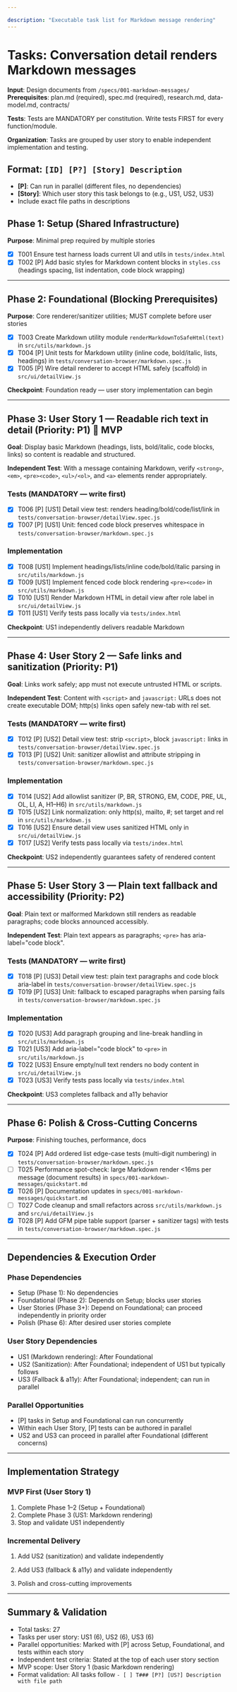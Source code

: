```yaml
---

description: "Executable task list for Markdown message rendering"
---
```


# Tasks: Conversation detail renders Markdown messages

**Input**: Design documents from `/specs/001-markdown-messages/`
**Prerequisites**: plan.md (required), spec.md (required), research.md, data-model.md, contracts/

**Tests**: Tests are MANDATORY per constitution. Write tests FIRST for every function/module.

**Organization**: Tasks are grouped by user story to enable independent implementation and testing.

## Format: `[ID] [P?] [Story] Description`

- **[P]**: Can run in parallel (different files, no dependencies)
- **[Story]**: Which user story this task belongs to (e.g., US1, US2, US3)
- Include exact file paths in descriptions

## Phase 1: Setup (Shared Infrastructure)

**Purpose**: Minimal prep required by multiple stories

- [x] T001 Ensure test harness loads current UI and utils in `tests/index.html`
- [x] T002 [P] Add basic styles for Markdown content blocks in `styles.css` (headings spacing, list indentation, code block wrapping)

---

## Phase 2: Foundational (Blocking Prerequisites)

**Purpose**: Core renderer/sanitizer utilities; MUST complete before user stories

- [x] T003 Create Markdown utility module `renderMarkdownToSafeHtml(text)` in `src/utils/markdown.js`
- [x] T004 [P] Unit tests for Markdown utility (inline code, bold/italic, lists, headings) in `tests/conversation-browser/markdown.spec.js`
- [x] T005 [P] Wire detail renderer to accept HTML safely (scaffold) in `src/ui/detailView.js`

**Checkpoint**: Foundation ready — user story implementation can begin

---

## Phase 3: User Story 1 — Readable rich text in detail (Priority: P1) 🎯 MVP

**Goal**: Display basic Markdown (headings, lists, bold/italic, code blocks, links) so content is readable and structured.

**Independent Test**: With a message containing Markdown, verify `<strong>`, `<em>`, `<pre><code>`, `<ul>/<ol>`, and `<a>` elements render appropriately.

### Tests (MANDATORY — write first)

- [x] T006 [P] [US1] Detail view test: renders heading/bold/code/list/link in `tests/conversation-browser/detailView.spec.js`
- [x] T007 [P] [US1] Unit: fenced code block preserves whitespace in `tests/conversation-browser/markdown.spec.js`

### Implementation

- [x] T008 [US1] Implement headings/lists/inline code/bold/italic parsing in `src/utils/markdown.js`
- [x] T009 [US1] Implement fenced code block rendering `<pre><code>` in `src/utils/markdown.js`
- [x] T010 [US1] Render Markdown HTML in detail view after role label in `src/ui/detailView.js`
 - [x] T011 [US1] Verify tests pass locally via `tests/index.html`

**Checkpoint**: US1 independently delivers readable Markdown

---

## Phase 4: User Story 2 — Safe links and sanitization (Priority: P1)

**Goal**: Links work safely; app must not execute untrusted HTML or scripts.

**Independent Test**: Content with `<script>` and `javascript:` URLs does not create executable DOM; http(s) links open safely new-tab with rel set.

### Tests (MANDATORY — write first)

- [x] T012 [P] [US2] Detail view test: strip `<script>`, block `javascript:` links in `tests/conversation-browser/detailView.spec.js`
- [x] T013 [P] [US2] Unit: sanitizer allowlist and attribute stripping in `tests/conversation-browser/markdown.spec.js`

### Implementation

- [x] T014 [US2] Add allowlist sanitizer (P, BR, STRONG, EM, CODE, PRE, UL, OL, LI, A, H1–H6) in `src/utils/markdown.js`
- [x] T015 [US2] Link normalization: only http(s), mailto, #; set target and rel in `src/utils/markdown.js`
- [x] T016 [US2] Ensure detail view uses sanitized HTML only in `src/ui/detailView.js`
 - [x] T017 [US2] Verify tests pass locally via `tests/index.html`

**Checkpoint**: US2 independently guarantees safety of rendered content

---

## Phase 5: User Story 3 — Plain text fallback and accessibility (Priority: P2)

**Goal**: Plain text or malformed Markdown still renders as readable paragraphs; code blocks announced accessibly.

**Independent Test**: Plain text appears as paragraphs; `<pre>` has aria-label="code block".

### Tests (MANDATORY — write first)

- [x] T018 [P] [US3] Detail view test: plain text paragraphs and code block aria-label in `tests/conversation-browser/detailView.spec.js`
- [x] T019 [P] [US3] Unit: fallback to escaped paragraphs when parsing fails in `tests/conversation-browser/markdown.spec.js`

### Implementation

- [x] T020 [US3] Add paragraph grouping and line-break handling in `src/utils/markdown.js`
- [x] T021 [US3] Add aria-label="code block" to `<pre>` in `src/utils/markdown.js`
- [x] T022 [US3] Ensure empty/null text renders no body content in `src/ui/detailView.js`
 - [x] T023 [US3] Verify tests pass locally via `tests/index.html`

**Checkpoint**: US3 completes fallback and a11y behavior

---

## Phase 6: Polish & Cross-Cutting Concerns

**Purpose**: Finishing touches, performance, docs

- [x] T024 [P] Add ordered list edge-case tests (multi-digit numbering) in `tests/conversation-browser/markdown.spec.js`
- [ ] T025 Performance spot-check: large Markdown render <16ms per message (document results) in `specs/001-markdown-messages/quickstart.md`
- [x] T026 [P] Documentation updates in `specs/001-markdown-messages/quickstart.md`
- [ ] T027 Code cleanup and small refactors across `src/utils/markdown.js` and `src/ui/detailView.js`
 - [x] T028 [P] Add GFM pipe table support (parser + sanitizer tags) with tests in `tests/conversation-browser/markdown.spec.js`

---

## Dependencies & Execution Order

### Phase Dependencies

- Setup (Phase 1): No dependencies
- Foundational (Phase 2): Depends on Setup; blocks user stories
- User Stories (Phase 3+): Depend on Foundational; can proceed independently in priority order
- Polish (Phase 6): After desired user stories complete

### User Story Dependencies

- US1 (Markdown rendering): After Foundational
- US2 (Sanitization): After Foundational; independent of US1 but typically follows
- US3 (Fallback & a11y): After Foundational; independent; can run in parallel

### Parallel Opportunities

- [P] tasks in Setup and Foundational can run concurrently
- Within each User Story, [P] tests can be authored in parallel
- US2 and US3 can proceed in parallel after Foundational (different concerns)

---

## Implementation Strategy

### MVP First (User Story 1)

1. Complete Phase 1–2 (Setup + Foundational)
2. Complete Phase 3 (US1: Markdown rendering)
3. Stop and validate US1 independently

### Incremental Delivery

1. Add US2 (sanitization) and validate independently

2. Add US3 (fallback & a11y) and validate independently

3. Polish and cross-cutting improvements

---

## Summary & Validation

- Total tasks: 27
- Tasks per user story: US1 (6), US2 (6), US3 (6)
- Parallel opportunities: Marked with [P] across Setup, Foundational, and tests within each story
- Independent test criteria: Stated at the top of each user story section
- MVP scope: User Story 1 (basic Markdown rendering)
- Format validation: All tasks follow `- [ ] T### [P?] [US?] Description with file path`
